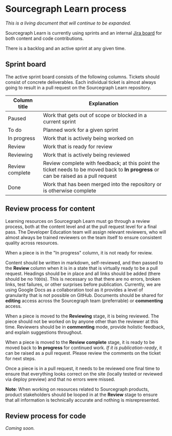 # Sourcegraph Learn process

_This is a living document that will continue to be expanded._

Sourcegraph Learn is currently using sprints and an internal [Jira board](https://sourcegraph.atlassian.net/jira/software/projects/DEVED/boards/9) for both content and code contributions.

There is a backlog and an active sprint at any given time.

## Sprint board

The active sprint board consists of the following columns. Tickets should consist of concrete deliverables. Each individual ticket is almost always going to result in a pull request on the Sourcegraph Learn repository.

| Column title    | Explanation                                                                                                                          |
| --------------- | ------------------------------------------------------------------------------------------------------------------------------------ |
| Paused          | Work that gets out of scope or blocked in a current sprint                                                                           |
| To do           | Planned work for a given sprint                                                                                                      |
| In progress     | Work that is actively being worked on                                                                                                |
| Review          | Work that is ready for review                                                                                                        |
| Reviewing       | Work that is actively being reviewed                                                                                                 |
| Review complete | Review complete with feedback; at this point the ticket needs to be moved back to **In progress** or can be raised as a pull request |
| Done            | Work that has been merged into the repository or is otherwise complete                                                               |

## Review process for content

Learning resources on Sourcegraph Learn must go through a review process, both at the content level and at the pull request level for a final pass. The Developer Education team will assign relevant reviewers, who will almost always be trained reviewers on the team itself to ensure consistent quality across resources.

When a piece is in the "In progress" column, it is not ready for review.

Content should be written in markdown, self-reviewed, and then passed to the **Review** column when it is in a state that is virtually ready to be a pull request. Headings should be in place and all links should be added (there should be no `TODO`s). This is necessary so that there are no errors, broken links, test failures, or other surprises before publication. Currently, we are using Google Docs as a collaboration tool as it provides a level of granularity that is not possible on GitHub. Documents should be shared for **editing** access across the Sourcegraph team (preferrable) or **commenting** access.

When a piece is moved to the **Reviewing** stage, it is being reviewed. The piece should not be worked on by anyone other than the reviewer at this time. Reviewers should be in **commenting** mode, provide holistic feedback, and explain suggestions throughout.

When a piece is moved to the **Review complete** stage, it is ready to be moved back to **In progress** for continued work. _If it is publication-ready_, it can be raised as a pull request. Please review the comments on the ticket for next steps.

Once a piece is in a pull request, it needs to be reviewed one final time to ensure that everything looks correct on the site (locally tested or reviewed via deploy preview) and that no errors were missed.

**Note**: When working on resources related to Sourcegraph products, product stakeholders should be looped in at the **Review** stage to ensure that all information is technically accurate and nothing is misrepresented.

## Review process for code

_Coming soon._
